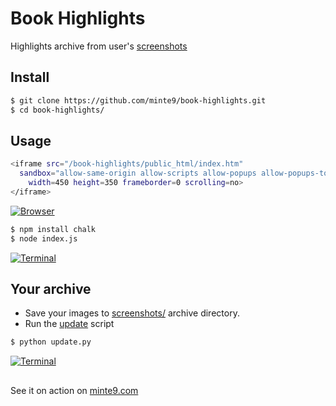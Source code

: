 # Book Highlights

Highlights archive from user's [screenshots](https://github.com/minte9/book-highlights/tree/main/files_archive/)

## Install

~~~sh
$ git clone https://github.com/minte9/book-highlights.git
$ cd book-highlights/
~~~

## Usage

~~~sh
<iframe src="/book-highlights/public_html/index.htm" 
  sandbox="allow-same-origin allow-scripts allow-popups allow-popups-to-escape-sandbox"
    width=450 height=350 frameborder=0 scrolling=no>
</iframe>
~~~

[![Browser](https://www.minte9.com/lib/images/github/book-highlights/m9_06.png)](https://www.minte9.com)

~~~sh
$ npm install chalk
$ node index.js
~~~

[![Terminal](https://www.minte9.com/lib/images/github/book-highlights/highlight_02.png)](https://www.minte9.com)

## Your archive

- Save your images to [screenshots/](https://github.com/minte9/book-highlights/tree/main/files_archive/screenshots) archive directory.
- Run the [update](https://github.com/minte9/book-highlights/blob/main/update.py) script 

~~~sh
$ python update.py
~~~

[![Terminal](https://www.minte9.com/lib/images/github/book-highlights/screenshots_sample.png)](https://www.minte9.com)

##

See it on action on [minte9.com](https://www.minte9.com)
